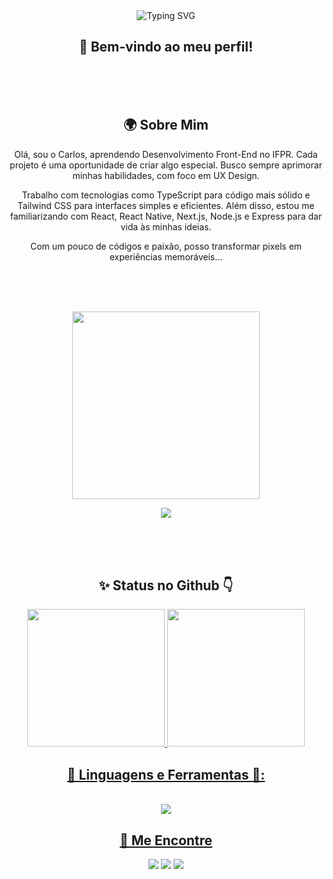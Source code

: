 <div align="center">

  <img src="https://readme-typing-svg.herokuapp.com?size=40&duration=5000&color=FF58C4&center=true&width=800&lines=Olá,+Meu+nome+é+Carlos;+Dev.Front+End+em+formação;+Graduando+em+Sistemas+de+Informação+IFPR" alt="Typing SVG">

  <h2> 🥽 Bem-vindo ao meu perfil! </h2>

  <br><br><br>

  <h2> 🌍 Sobre Mim </h2>

  <p>Olá, sou o Carlos, aprendendo Desenvolvimento Front-End no IFPR. Cada projeto é uma oportunidade de criar algo especial. Busco sempre aprimorar minhas habilidades, com foco em UX Design.</p>

  <p>Trabalho com tecnologias como TypeScript para código mais sólido e Tailwind CSS para interfaces simples e eficientes. Além disso, estou me familiarizando com React, React Native, Next.js, Node.js e Express para dar vida às minhas ideias.</p>

  <p>Com um pouco de códigos e paixão, posso transformar pixels em experiências memoráveis...</p>

  <br><br><br>

  <img height="300" src="https://user-images.githubusercontent.com/60597290/151966205-54a50cb6-2401-49bc-992c-dd926c8ecd09.svg"/>

  ![](https://komarev.com/ghpvc/?username=CarlosC4rvalho&color=blueviolet&label=Profile+Views)

  <br><br><br>

  <h2> ✨ Status no Github 👇 </h2>

  <div align="center">
    <a href="https://github.com/CarlosC4rvalho">
       <img height="220em" src="https://github-readme-stats.vercel.app/api?username=CarlosC4rvalho&show_icons=true&theme=dracula&include_all_commits=true&count_private=true"/>
      <img height="220em" src="https://github-readme-stats.vercel.app/api/top-langs/?username=CarlosC4rvalho&layout=compact&langs_count=7&theme=dracula"/>
  </div>

  <h2> 💜 Linguagens e Ferramentas 💜: </h2>

  <div style="display: inline_block"><br>
    <img src="https://github.com/CarlosC4rvalho/CarlosC4rvalho/assets/110244419/affa737c-9ebf-4269-bc41-427fc590659c">
  </div>

  <h2> 📩 Me Encontre </h2>

  <div>
    <a href="https://instagram.com/carlos_c4rvalho" target="_blank"><img src="https://img.shields.io/badge/-Instagram-%23E4405F?style=for-the-badge&logo=instagram&logoColor=white" target="_blank"></a>
    <a href="mailto:carlos561649@gmail.com"><img src="https://img.shields.io/badge/Gmail-D14836?style=for-the-badge&logo=gmail&logoColor=white" target="_blank"></a>
    <a href="https://www.linkedin.com/in/carloscarvalho22" target="_blank"><img src="https://img.shields.io/badge/-LinkedIn-%230077B5?style=for-the-badge&logo=linkedin&logoColor=white" target="_blank"></a>
  </div>
</div>

